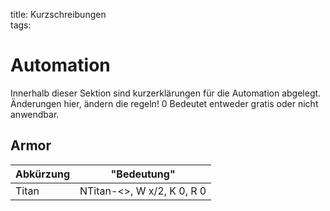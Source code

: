 title: Kurzschreibungen  
tags:   
# Automation
Innerhalb dieser Sektion sind kurzerklärungen für die Automation abgelegt. Änderungen hier, ändern die regeln!
0 Bedeutet entweder gratis oder nicht anwendbar.
## Armor
|Abkürzung|"Bedeutung"|
|---|---
|Titan |NTitan-<>, W x/2, K 0, R 0 |